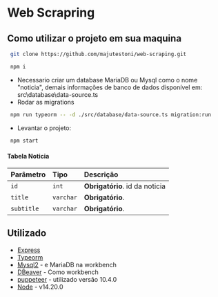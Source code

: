 # Web Scrapring

## Como utilizar o projeto em sua maquina

```bash
 git clone https://github.com/majutestoni/web-scraping.git
```

```bash
 npm i
```

- Necessario criar um database MariaDB ou Mysql como o nome "noticia", demais informações de banco de dados disponível em: src\database\data-source.ts
- Rodar as migrations
```bash
 npm run typeorm -- -d ./src/database/data-source.ts migration:run
```
 - Levantar o projeto:
```bash
 npm start
```

#### Tabela Noticia

| Parâmetro  | Tipo      | Descrição                      |
| :--------- | :-------- | :----------------------------- |
| `id`       | `int`     | **Obrigatório**. id da noticia |
| `title`    | `varchar` | **Obrigatório**.               |
| `subtitle` | `varchar` | **Obrigatório**.               |


## Utilizado
 - [Express](https://expressjs.com/pt-br/)
 - [Typeorm](https://typeorm.io/)
 - [Mysql2](https://www.npmjs.com/package/mysql2) - e MariaDB na workbench 
 - [DBeaver](https://dbeaver.io/download/) - Como workbench
 - [puppeteer](https://pptr.dev/) - utilizado versão 10.4.0
 - [Node](https://nodejs.org/en) - v14.20.0

